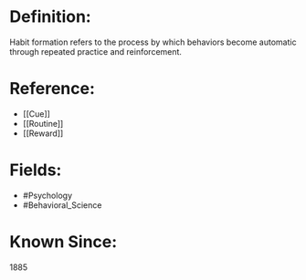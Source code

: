 

# Definition:
Habit formation refers to the process by which behaviors become automatic through repeated practice and reinforcement.

# Reference:
- [[Cue]]
- [[Routine]]
- [[Reward]]

# Fields: 
- #Psychology
- #Behavioral_Science

# Known Since:
1885

